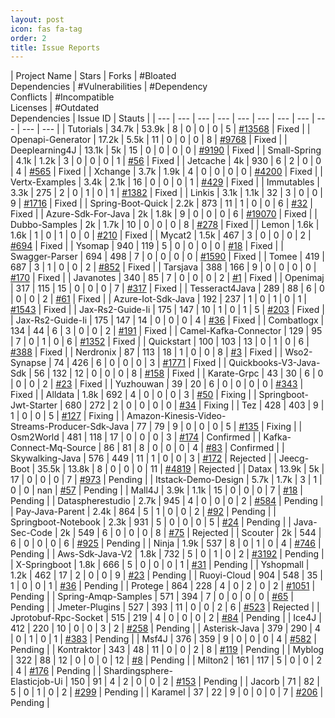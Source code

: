 ```yaml
---
layout: post
icon: fas fa-tag
order: 2
title: Issue Reports
---
```


| Project Name | Stars | Forks | #Bloated<br>Dependencies | #Vulnerabilities | #Dependency<br>Conflicts | #Incompatible<br>Licenses | #Outdated<br>Dependencies | Issue ID | Stauts |
| --- | --- | --- | --- | --- | --- | --- | --- | --- | --- | --- |
| Tutorials | 34.7k | 53.9k | 8 | 0 | 0 | 0 | 5 | [#13568](https://github.com/eugenp/tutorials/pull/13568) | Fixed |
| Openapi-Generator | 17.2k | 5.5k | 11 | 0 | 0 | 0 | 8 | [#9768](https://github.com/OpenAPITools/openapi-generator/pull/9768) | Fixed |
| Deeplearning4J | 13.1k | 5k | 15 | 0 | 0 | 0 | 0 | [#9190](https://github.com/deeplearning4j/deeplearning4j/pull/9190) | Fixed |
| Small-Spring | 4.1k | 1.2k | 3 | 0 | 0 | 0 | 1 | [#56](https://github.com/fuzhengwei/small-spring/pull/56) | Fixed |
| Jetcache | 4k | 930 | 6 | 2 | 0 | 0 | 4 | [#565](https://github.com/alibaba/jetcache/pull/565) | Fixed |
| Xchange | 3.7k | 1.9k | 4 | 0 | 0 | 0 | 0 | [#4200](https://github.com/knowm/XChange/pull/4200) | Fixed |
| Vertx-Examples | 3.4k | 2.1k | 16 | 0 | 0 | 0 | 1 | [#429](https://github.com/vert-x3/vertx-examples/pull/429) | Fixed |
| Immutables | 3.3k | 275 | 2 | 0 | 1 | 0 | 1 | [#1382](https://github.com/immutables/immutables/pull/1382) | Fixed |
| Linkis | 3.1k | 1.1k | 32 | 3 | 0 | 0 | 9 | [#1716](https://github.com/apache/linkis/pull/1716) | Fixed |
| Spring-Boot-Quick | 2.2k | 873 | 11 | 1 | 0 | 0 | 6 | [#32](https://github.com/vector4wang/spring-boot-quick/pull/32) | Fixed |
| Azure-Sdk-For-Java | 2k | 1.8k | 9 | 0 | 0 | 0 | 6 | [#19070](https://github.com/Azure/azure-sdk-for-java/pull/19070) | Fixed |
| Dubbo-Samples | 2k | 1.7k | 10 | 0 | 0 | 0 | 8 | [#278](https://github.com/apache/dubbo-samples/pull/278) | Fixed |
| Lemon | 1.6k | 1.6k | 1 | 0 | 1 | 0 | 0 | [#210](https://github.com/xuhuisheng/lemon/pull/210) | Fixed |
| Mycat2 | 1.5k | 467 | 3 | 0 | 0 | 0 | 2 | [#694](https://github.com/MyCATApache/Mycat2/pull/694) | Fixed |
| Ysomap | 940 | 119 | 5 | 0 | 0 | 0 | 0 | [#18](https://github.com/wh1t3p1g/ysomap/pull/18) | Fixed |
| Swagger-Parser | 694 | 498 | 7 | 0 | 0 | 0 | 0 | [#1590](https://github.com/swagger-api/swagger-parser/pull/1590) | Fixed |
| Tomee | 419 | 687 | 3 | 1 | 0 | 0 | 2 | [#852](https://github.com/apache/tomee/pull/852) | Fixed |
| Tarsjava | 388 | 166 | 9 | 0 | 0 | 0 | 0 | [#170](https://github.com/TarsCloud/TarsJava/pull/170) | Fixed |
| Javanotes | 340 | 85 | 7 | 0 | 0 | 0 | 2 | [#1](https://github.com/niumoo/JavaNotes/pull/1) | Fixed |
| Openimaj | 317 | 115 | 15 | 0 | 0 | 0 | 7 | [#317](https://github.com/openimaj/openimaj/pull/317) | Fixed |
| Tesseract4Java | 289 | 88 | 6 | 0 | 0 | 0 | 2 | [#61](https://github.com/tesseract4java/tesseract4java/pull/61) | Fixed |
| Azure-Iot-Sdk-Java | 192 | 237 | 1 | 0 | 1 | 0 | 1 | [#1543](https://github.com/Azure/azure-iot-sdk-java/pull/1543) | Fixed |
| Jax-Rs2-Guide-Ii | 175 | 147 | 10 | 1 | 0 | 1 | 5 | [#203](https://github.com/feuyeux/jax-rs2-guide-II/pull/203) | Fixed |
| Jax-Rs2-Guide-Ii | 175 | 147 | 14 | 0 | 0 | 0 | 4 | [#36](https://github.com/feuyeux/jax-rs2-guide-II/pull/36) | Fixed |
| Combatlogx | 134 | 44 | 6 | 3 | 0 | 0 | 2 | [#191](https://github.com/SirBlobman/CombatLogX/pull/191) | Fixed |
| Camel-Kafka-Connector | 129 | 95 | 7 | 0 | 1 | 0 | 6 | [#1352](https://github.com/apache/camel-kafka-connector/pull/1352) | Fixed |
| Quickstart | 100 | 103 | 13 | 0 | 1 | 0 | 6 | [#388](https://github.com/jbosstm/quickstart/pull/388) | Fixed |
| Nerdronix | 87 | 113 | 18 | 1 | 0 | 0 | 8 | [#3](https://github.com/menacher/nerdronix/pull/3) | Fixed |
| Wso2-Synapse | 74 | 426 | 6 | 0 | 0 | 0 | 3 | [#1771](https://github.com/wso2/wso2-synapse/pull/1771) | Fixed |
| Quickbooks-V3-Java-Sdk | 56 | 132 | 12 | 0 | 0 | 0 | 8 | [#158](https://github.com/intuit/QuickBooks-V3-Java-SDK/pull/158) | Fixed |
| Karate-Grpc | 43 | 30 | 6 | 0 | 0 | 0 | 2 | [#23](https://github.com/pecker-io/karate-grpc/pull/23) | Fixed |
| Yuzhouwan | 39 | 20 | 6 | 0 | 0 | 0 | 0 | [#343](https://github.com/asdf2014/yuzhouwan/pull/343) | Fixed |
| Alldata | 1.8k | 692 | 4 | 0 | 0 | 0 | 3 | [#50](https://github.com/alldatacenter/alldata/pull/50) | Fixing |
| Springboot-Jwt-Starter | 680 | 272 | 2 | 0 | 0 | 0 | 0 | [#34](https://github.com/bfwg/springboot-jwt-starter/pull/34) | Fixing |
| Tez | 428 | 403 | 9 | 1 | 0 | 0 | 5 | [#127](https://github.com/apache/tez/pull/127) | Fixing |
| Amazon-Kinesis-Video-<br>Streams-Producer-Sdk-Java | 77 | 79 | 9 | 0 | 0 | 0 | 5 | [#135](https://github.com/awslabs/amazon-kinesis-video-streams-producer-sdk-java/pull/135) | Fixing |
| Osm2World | 481 | 118 | 17 | 0 | 0 | 0 | 3 | [#174](https://github.com/tordanik/OSM2World/pull/174) | Confirmed |
| Kafka-Connect-Mq-Source | 86 | 81 | 8 | 0 | 0 | 0 | 4 | [#83](https://github.com/ibm-messaging/kafka-connect-mq-source/pull/83) | Confirmed |
| Skywalking-Java | 576 | 449 | 11 | 1 | 0 | 0 | 3 | [#172](https://github.com/apache/skywalking-java/pull/172) | Rejected |
| Jeecg-Boot | 35.5k | 13.8k | 8 | 0 | 0 | 0 | 11 | [#4819](https://github.com/jeecgboot/jeecg-boot/pull/4819) | Rejected |
| Datax | 13.9k | 5k | 17 | 0 | 0 | 0 | 7 | [#973](https://github.com/alibaba/DataX/pull/973) | Pending |
| Itstack-Demo-Design | 5.7k | 1.7k | 3 | 1 | 0 | 0 | nan | [#57](https://github.com/fuzhengwei/itstack-demo-design/pull/57) | Pending |
| Mall4J | 3.9k | 1.1k | 15 | 0 | 0 | 0 | 7 | [#18](https://github.com/gz-yami/mall4j/pull/18) | Pending |
| Dataspherestudio | 2.7k | 945 | 4 | 0 | 0 | 0 | 2 | [#584](https://github.com/WeBankFinTech/DataSphereStudio/pull/584) | Pending |
| Pay-Java-Parent | 2.4k | 864 | 5 | 1 | 0 | 0 | 2 | [#92](https://github.com/egzosn/pay-java-parent/pull/92) | Pending |
| Springboot-Notebook | 2.3k | 931 | 5 | 0 | 0 | 0 | 5 | [#24](https://github.com/chengxy-nds/Springboot-Notebook/pull/24) | Pending |
| Java-Sec-Code | 2k | 549 | 6 | 0 | 0 | 0 | 8 | [#75](https://github.com/JoyChou93/java-sec-code/pull/75) | Rejected |
| Scouter | 2k | 544 | 6 | 0 | 0 | 0 | 6 | [#925](https://github.com/scouter-project/scouter/pull/925) | Pending |
| Ninja | 1.9k | 537 | 8 | 0 | 1 | 0 | 4 | [#746](https://github.com/ninjaframework/ninja/pull/746) | Pending |
| Aws-Sdk-Java-V2 | 1.8k | 732 | 5 | 0 | 1 | 0 | 2 | [#3192](https://github.com/aws/aws-sdk-java-v2/pull/3192) | Pending |
| X-Springboot | 1.8k | 666 | 5 | 0 | 0 | 0 | 1 | [#31](https://github.com/yzcheng90/X-SpringBoot/pull/31) | Pending |
| Yshopmall | 1.2k | 462 | 17 | 2 | 0 | 0 | 9 | [#23](https://github.com/guchengwuyue/yshopmall/pull/23) | Pending |
| Ruoyi-Cloud | 904 | 548 | 35 | 1 | 0 | 0 | 1 | [#36](https://github.com/yangzongzhuan/RuoYi-Cloud/pull/36) | Pending |
| Protege | 864 | 228 | 4 | 0 | 2 | 0 | 2 | [#1051](https://github.com/protegeproject/protege/pull/1051) | Pending |
| Spring-Amqp-Samples | 571 | 394 | 7 | 0 | 0 | 0 | 0 | [#65](https://github.com/spring-projects/spring-amqp-samples/pull/65) | Pending |
| Jmeter-Plugins | 527 | 393 | 11 | 0 | 0 | 2 | 6 | [#523](https://github.com/undera/jmeter-plugins/pull/523) | Rejected |
| Jprotobuf-Rpc-Socket | 515 | 219 | 4 | 0 | 0 | 0 | 2 | [#84](https://github.com/baidu/Jprotobuf-rpc-socket/pull/84) | Pending |
| Ice4J | 412 | 220 | 10 | 0 | 0 | 3 | 2 | [#258](https://github.com/jitsi/ice4j/pull/258) | Pending |
| Asterisk-Java | 379 | 290 | 4 | 0 | 1 | 0 | 1 | [#383](https://github.com/asterisk-java/asterisk-java/pull/383) | Pending |
| Msf4J | 376 | 359 | 9 | 0 | 0 | 0 | 4 | [#582](https://github.com/wso2/msf4j/pull/582) | Pending |
| Kontraktor | 343 | 48 | 11 | 0 | 0 | 2 | 8 | [#119](https://github.com/RuedigerMoeller/kontraktor/pull/119) | Pending |
| Myblog | 322 | 88 | 12 | 0 | 0 | 0 | 12 | [#8](https://github.com/xiongsihao/myblog/pull/8) | Pending |
| Milton2 | 161 | 117 | 5 | 0 | 0 | 2 | 4 | [#176](https://github.com/miltonio/milton2/pull/176) | Pending |
| Shardingsphere-<br>Elasticjob-Ui | 150 | 91 | 4 | 2 | 0 | 0 | 2 | [#153](https://github.com/apache/shardingsphere-elasticjob-ui/pull/153) | Pending |
| Jacorb | 71 | 82 | 5 | 0 | 1 | 0 | 2 | [#299](https://github.com/JacORB/JacORB/pull/299) | Pending |
| Karamel | 37 | 22 | 9 | 0 | 0 | 0 | 7 | [#206](https://github.com/karamelchef/karamel/pull/206) | Pending |
